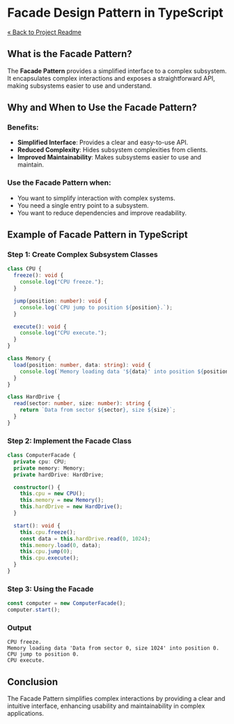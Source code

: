 # Facade Design Pattern in TypeScript

[« Back to Project Readme](https://github.com/adamrichardturner/design-patterns/blob/main/README.md)

## What is the Facade Pattern?

The **Facade Pattern** provides a simplified interface to a complex subsystem. It encapsulates complex interactions and exposes a straightforward API, making subsystems easier to use and understand.

## Why and When to Use the Facade Pattern?

### Benefits:
- **Simplified Interface**: Provides a clear and easy-to-use API.
- **Reduced Complexity**: Hides subsystem complexities from clients.
- **Improved Maintainability**: Makes subsystems easier to use and maintain.

### Use the Facade Pattern when:
- You want to simplify interaction with complex systems.
- You need a single entry point to a subsystem.
- You want to reduce dependencies and improve readability.

## Example of Facade Pattern in TypeScript

### Step 1: Create Complex Subsystem Classes

```typescript
class CPU {
  freeze(): void {
    console.log("CPU freeze.");
  }

  jump(position: number): void {
    console.log(`CPU jump to position ${position}.`);
  }

  execute(): void {
    console.log("CPU execute.");
  }
}

class Memory {
  load(position: number, data: string): void {
    console.log(`Memory loading data '${data}' into position ${position}.`);
  }
}

class HardDrive {
  read(sector: number, size: number): string {
    return `Data from sector ${sector}, size ${size}`;
  }
}
```

### Step 2: Implement the Facade Class

```typescript
class ComputerFacade {
  private cpu: CPU;
  private memory: Memory;
  private hardDrive: HardDrive;

  constructor() {
    this.cpu = new CPU();
    this.memory = new Memory();
    this.hardDrive = new HardDrive();
  }

  start(): void {
    this.cpu.freeze();
    const data = this.hardDrive.read(0, 1024);
    this.memory.load(0, data);
    this.cpu.jump(0);
    this.cpu.execute();
  }
}
```

### Step 3: Using the Facade

```typescript
const computer = new ComputerFacade();
computer.start();
```

### Output
```
CPU freeze.
Memory loading data 'Data from sector 0, size 1024' into position 0.
CPU jump to position 0.
CPU execute.
```

## Conclusion

The Facade Pattern simplifies complex interactions by providing a clear and intuitive interface, enhancing usability and maintainability in complex applications.